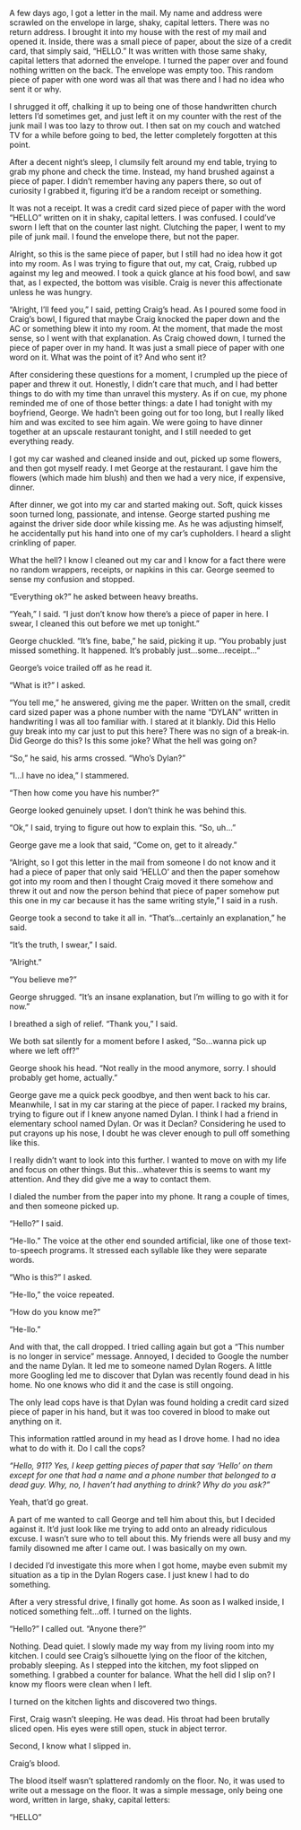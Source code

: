A few days ago, I got a letter in the mail. My name and address were scrawled on the envelope in large, shaky, capital letters. There was no return address. I brought it into my house with the rest of my mail and opened it. Inside, there was a small piece of paper, about the size of a credit card, that simply said, “HELLO.” It was written with those same shaky, capital letters that adorned the envelope. I turned the paper over and found nothing written on the back. The envelope was empty too. This random piece of paper with one word was all that was there and I had no idea who sent it or why.

I shrugged it off, chalking it up to being one of those handwritten church letters I’d sometimes get, and just left it on my counter with the rest of the junk mail I was too lazy to throw out. I then sat on my couch and watched TV for a while before going to bed, the letter completely forgotten at this point.

After a decent night’s sleep, I clumsily felt around my end table, trying to grab my phone and check the time. Instead, my hand brushed against a piece of paper. I didn’t remember having any papers there, so out of curiosity I grabbed it, figuring it’d be a random receipt or something.

It was not a receipt. It was a credit card sized piece of paper with the word “HELLO” written on it in shaky, capital letters. I was confused. I could’ve sworn I left that on the counter last night. Clutching the paper, I went to my pile of junk mail. I found the envelope there, but not the paper.

Alright, so this is the same piece of paper, but I still had no idea how it got into my room. As I was trying to figure that out, my cat, Craig, rubbed up against my leg and meowed. I took a quick glance at his food bowl, and saw that, as I expected, the bottom was visible. Craig is never this affectionate unless he was hungry.

“Alright, I’ll feed you,” I said, petting Craig’s head. As I poured some food in Craig’s bowl, I figured that maybe Craig knocked the paper down and the AC or something blew it into my room. At the moment, that made the most sense, so I went with that explanation. As Craig chowed down, I turned the piece of paper over in my hand. It was just a small piece of paper with one word on it. What was the point of it? And who sent it?

After considering these questions for a moment, I crumpled up the piece of paper and threw it out. Honestly, I didn’t care that much, and I had better things to do with my time than unravel this mystery. As if on cue, my phone reminded me of one of those better things: a date I had tonight with my boyfriend, George. We hadn’t been going out for too long, but I really liked him and was excited to see him again. We were going to have dinner together at an upscale restaurant tonight, and I still needed to get everything ready.

I got my car washed and cleaned inside and out, picked up some flowers, and then got myself ready. I met George at the restaurant. I gave him the flowers (which made him blush) and then we had a very nice, if expensive, dinner.

After dinner, we got into my car and started making out. Soft, quick kisses soon turned long, passionate, and intense. George started pushing me against the driver side door while kissing me. As he was adjusting himself, he accidentally put his hand into one of my car’s cupholders. I heard a slight crinkling of paper.

What the hell? I know I cleaned out my car and I know for a fact there were no random wrappers, receipts, or napkins in this car. George seemed to sense my confusion and stopped.

“Everything  ok?” he asked between heavy breaths.

“Yeah,” I said. “I just don’t know how there’s a piece of paper in here. I swear, I cleaned this out before we met up tonight.”

George chuckled. “It’s fine, babe,” he said, picking it up. “You probably just missed something. It happened. It’s probably just…some…receipt…”

George’s voice trailed off as he read it.

“What is it?” I asked.

“You tell me,” he answered, giving me the paper. Written on the small, credit card sized paper was a phone number with the name “DYLAN” written in handwriting I was all too familiar with. I stared at it blankly. Did this Hello guy break into my car just to put this here? There was no sign of a break-in. Did George do this? Is this some joke? What the hell was going on?

“So,” he said, his arms crossed. “Who’s Dylan?”

“I…I have no idea,” I stammered.

“Then how come you have his number?”

George looked genuinely upset. I don’t think he was behind this.

“Ok,” I said, trying to figure out how to explain this. “So, uh…”

George gave me a look that said, “Come on, get to it already.”

“Alright, so I got this letter in the mail from someone I do not know and it had a piece of paper that only said ‘HELLO’ and then the paper somehow got into my room and then I thought Craig moved it there somehow and threw it out and now the person behind that piece of paper somehow put this one in my car because it has the same writing style,” I said in a rush.

George took a second to take it all in. “That’s…certainly an explanation,” he said.

“It’s the truth, I swear,” I said.

“Alright.”

“You believe me?”

George shrugged. “It’s an insane explanation, but I’m willing to go with it for now.”

I breathed a sigh of relief. “Thank you,” I said.

We both sat silently for a moment before I asked, “So…wanna pick up where we left off?”

George shook his head. “Not really in the mood anymore, sorry. I should probably get home, actually.”

George gave me a quick peck goodbye, and then went back to his car. Meanwhile, I sat in my car staring at the piece of paper. I racked my brains, trying to figure out if I knew anyone named Dylan. I think I had a friend in elementary school named Dylan. Or was it Declan? Considering he used to put crayons up his nose, I doubt he was clever enough to pull off something like this.

I really didn’t want to look into this further. I wanted to move on with my life and focus on other things. But this…whatever this is seems to want my attention. And they did give me a way to contact them.

I dialed the number from the paper into my phone. It rang a couple of times, and then someone picked up.

“Hello?” I said.

“He-llo.” The voice at the other end sounded artificial, like one of those text-to-speech programs. It stressed each syllable like they were separate words.

“Who is this?” I asked.

“He-llo,” the voice repeated.

“How do you know me?”

“He-llo.”

And with that, the call dropped. I tried calling again but got a “This number is no longer in service” message. Annoyed, I decided to Google the number and the name Dylan. It led me to someone named Dylan Rogers. A little more Googling led me to discover that Dylan was recently found dead in his home. No one knows who did it and the case is still ongoing.

The only lead cops have is that Dylan was found holding a credit card sized piece of paper in his hand, but it was too covered in blood to make out anything on it.

This information rattled around in my head as I drove home. I had no idea what to do with it. Do I call the cops?

*“Hello, 911? Yes, I keep getting pieces of paper that say ‘Hello’ on them except for one that had a name and a phone number that belonged to a dead guy. Why, no, I haven’t had anything to drink? Why do you ask?”*

Yeah, that’d go great.

A part of me wanted to call George and tell him about this, but I decided against it. It’d just look like me trying to add onto an already ridiculous excuse. I wasn’t sure who to tell about this. My friends were all busy and my family disowned me after I came out. I was basically on my own.

I decided I’d investigate this more when I got home, maybe even submit my situation as a tip in the Dylan Rogers case. I just knew I had to do something.

After a very stressful drive, I finally got home. As soon as I walked inside, I noticed something felt…off. I turned on the lights.

“Hello?” I called out. “Anyone there?”

Nothing. Dead quiet. I slowly made my way from my living room into my kitchen. I could see Craig’s silhouette lying on the floor of the kitchen, probably sleeping. As I stepped into the kitchen, my foot slipped on something. I grabbed a counter for balance. What the hell did I slip on? I know my floors were clean when I left.

I turned on the kitchen lights and discovered two things.

First, Craig wasn’t sleeping. He was dead. His throat had been brutally sliced open. His eyes were still open, stuck in abject terror.

Second, I know what I slipped in.

Craig’s blood.

The blood itself wasn’t splattered randomly on the floor. No, it was used to write out a message on the floor. It was a simple message, only being one word, written in large, shaky, capital letters:

“HELLO”
